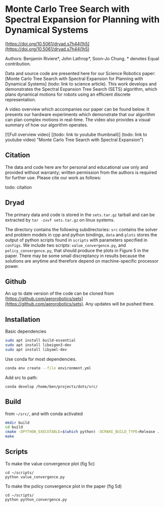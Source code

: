 # Monte Carlo Tree Search with Spectral Expansion for Planning with Dynamical Systems

<!-- [https://doi.org/10.5061/dryad.xgxd254r1](https://doi.org/10.5061/dryad.xgxd254r1) -->
[https://doi.org/10.5061/dryad.s7h44j1h5](https://doi.org/10.5061/dryad.s7h44j1h5)

Authors: Benjamin Riviere*, John Lathrop*, Soon-Jo Chung. * denotes Equal contribution. 

Data and source code are presented here for our Science Robotics paper: [Monte Carlo Tree Search with Spectral Expansion for Planning with Dynamical Systems] (todo: link to science article). This work develops and demonstrates the Spectral Expansion Tree Search (SETS) algorithm, which plans dynamical motions for robots using an efficient discrete representation. 

A video overview which accompanies our paper can be found below. It presents our hardware experiments which demonstrate that our algorithm can plan complex motions in real-time. The video also provides a visual summary of how our algorithm operates.

[![Full overview video] [(todo: link to youtube thumbnail)] (todo: link to youtube video) "Monte Carlo Tree Search with Spectral Expansion")

## Citation

The data and code here are for personal and educational use only and provided without warranty; written permission from the authors is required for further use. Please cite our work as follows:

todo: citation 
<!-- > @article{
> doi:10.1126/scirobotics.adn4722,
> author = {James Ragan  and Benjamin Riviere  and Fred Y. Hadaegh  and Soon-Jo Chung },
> title = {Online tree-based planning for active spacecraft fault estimation and collision avoidance},
> journal = {Science Robotics},
> volume = {11},
> number = {93},
> pages = {eadn4722},
> year = {2024},
> doi = {10.1126/scirobotics.adn4722},
> URL = {[https://www.science.org/doi/abs/10.1126/scirobotics.adn4722}](https://www.science.org/doi/abs/10.1126/scirobotics.adn4722}),
> eprint = {[https://www.science.org/doi/pdf/10.1126/scirobotics.adn4722}}](https://www.science.org/doi/pdf/10.1126/scirobotics.adn4722}}) -->


## Dryad

The primary data and code is stored in the `sets.tar.gz` tarball and can be extracted by `tar -zxvf sets.tar.gz` on linux systems. 

The directory contains the following subdirectories: `src` contains the solver and problem models in cpp and python bindings, `data` and `plots` stores the output of python scripts found in `scripts` with parameters specified in `configs`. We include two scripts: `value_convergence.py`, and `policy_convergence.py`, that should produce the plots in Figure 5 in the paper. There may be some small discreptancy in results because the solutions are anytime and therefore depend on machine-specific processor power. 


## Github

An up to date version of the code can be cloned from [https://github.com/aerorobotics/sets](https://github.com/aerorobotics/sets). Any updates will be pushed there. 


## Installation

Basic dependencies 
```bash
sudo apt install build-essential
sudo apt install libeigen3-dev
sudo apt install libyaml-dev
```

Use conda for most dependencies. 
```bash
conda env create --file environment.yml
```

Add src to path:
```
conda develop /home/ben/projects/dots/src/
```

## Build
from `~/src/`, and with conda activated
```bash
mkdir build
cd build 
cmake -DPYTHON_EXECUTABLE=$(which python) -DCMAKE_BUILD_TYPE=Release ..
make 
```

## Scripts

<!-- To make the rollout plot (fig 5a/b)
```
cd ~/scripts/
python rollout.py
```  -->

To make the value convergence plot (fig 5c)
```
cd ~/scripts/
python value_convergence.py
```

To make the policy convergence plot in the paper (fig 5d)
```
cd ~/scripts/
python python_convergence.py
```
